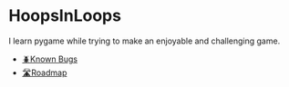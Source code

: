 # HoopsInLoops

I learn pygame while trying to make an enjoyable and challenging game.

- <a href=https://github.com/OdeyDev/HoopsInLoops/wiki/Known-bugs>🪲Known Bugs</a>
- <a href=https://trello.com/b/aOMmztxn/hoops-in-loops-roadmap>🛣️Roadmap</a>
